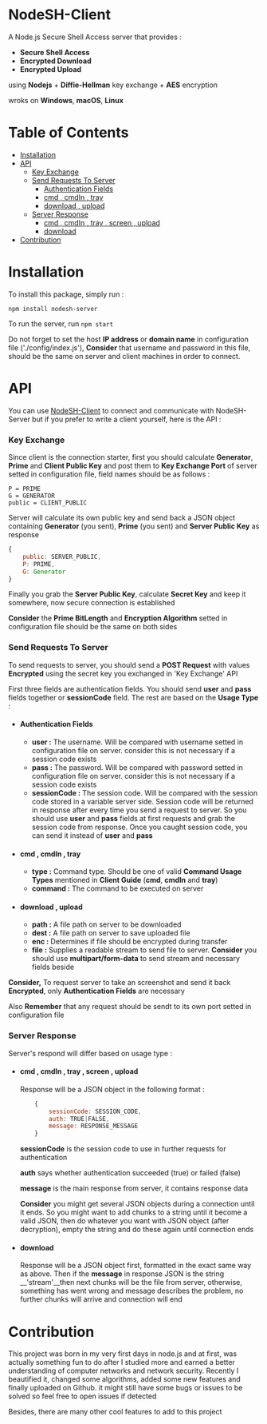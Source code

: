 # NodeSH-Client

A Node.js Secure Shell Access server that provides :
- __Secure Shell Access__ 
- __Encrypted Download__ 
- __Encrypted Upload__

using __Nodejs__ + __Diffie-Hellman__ key exchange + __AES__ encryption

wroks on __Windows__, __macOS__, __Linux__


# Table of Contents

- [Installation](#installation)
- [API](#api)
    - [Key Exchange](#key-exchange)
    - [Send Requests To Server](#send-requests-to-server)
        - [Authentication Fields](#authentication-fields)
        - [cmd , cmdIn , tray](#cmd--cmdin--tray)
        - [download , upload](#download--upload)
    - [Server Response](#server-response)
        - [cmd , cmdIn , tray , screen , upload](#cmd--cmdin--tray--screen--upload)
        - [download](#download)        
- [Contribution](#contribution)

# Installation
To install this package, simply run :

`npm install nodesh-server`

To run the server, run `npm start`

Do not forget to set the host __IP address__ or __domain name__ in configuration file ('./config/index.js'), __Consider__ that username and password in this file, should be the same on server and client machines in order to connect.

# API
You can use [NodeSH-Client]() to connect and communicate with NodeSH-Server but if you prefer to write a client yourself, here is the API :
### Key Exchange
Since client is the connection starter, first you should calculate  __Generator__, __Prime__ and __Client Public Key__ and post them to __Key Exchange Port__ of server setted in configuration file, field names should be as follows :
```
P = PRIME
G = GENERATOR
public = CLIENT_PUBLIC
```

Server will calculate its own public key and send back a JSON object containing __Generator__ (you sent), __Prime__ (you sent) and __Server Public Key__ as response
```javascript
{
    public: SERVER_PUBLIC,
    P: PRIME,
    G: Generator
}
```

Finally you grab the __Server Public  Key__, calculate __Secret Key__ and  keep it somewhere, now secure connection is established

__Consider__ the  __Prime BitLength__ and __Encryption Algorithm__ setted in configuration file should be the same on both sides
### Send Requests To Server
To send requests to server, you should send a __POST Request__  with values __Encrypted__ using the secret key you exchanged in 'Key Exchange' API

First three fields are authentication fields. You should send __user__ and __pass__ fields together or __sessionCode__ field. The rest are based on the __Usage Type__ :
- #### Authentication Fields
    - __user :__ 
    The username. Will be compared with username setted in configuration file on server. consider this is not necessary if a session code exists
    - __pass :__ 
    The password. Will be compared with password setted in configuration file on server. consider this is not necessary if a session code exists
    - __sessionCode :__ 
    The session code. Will be compared with the session code stored in a variable server side. Session code will be returned in response after every time you send a request to server. So you should use __user__ and __pass__ fields at first requests and grab the session code from response. Once you caught session code, you can send it instead of __user__ and __pass__ 
- #### cmd , cmdIn , tray
    - __type :__ 
    Command type. Should be one of valid __Command Usage Types__ mentioned in __Client Guide__ (__cmd__, __cmdIn__ and __tray__)
    - __command :__ 
    The command to be executed on server
- #### download , upload
    - __path :__ 
    A file path on server to be downloaded
    - __dest :__ 
    A file path on server to save uploaded file
    - __enc :__ 
    Determines if file should be encrypted during transfer
    - __file :__
    Supplies a readable stream to send file to server. __Consider__ you should use __multipart/form-data__ to send stream and necessary fields beside

__Consider,__ To request server to take an screenshot and send it back __Encrypted__, only __Authentication Fields__ are necessary

Also __Remember__ that any request should be sendt to its own port setted in configuration file
### Server Response
Server's respond will differ based on usage type :
- #### cmd , cmdIn , tray , screen , upload
    Response will be a JSON object in the following format :
    ```javascript
        {
            sessionCode: SESSION_CODE,
            auth: TRUE|FALSE,
            message: RESPONSE_MESSAGE
        }
    ```
    
    __sessionCode__ is the session code to use in further requests for authentication

    __auth__ says whether authentication succeeded (true) or failed (false)

    __message__ is the main response from server, it contains response data
    
    __Consider__ you might get several JSON objects during a connection until it ends. So you might want to add chunks to a string until it become a valid JSON, then do whatever you want with JSON object (after decryption), empty the string and do these again until connection ends
- #### download
    Response will be a JSON object first, formatted in the exact same way as above. Then if the __message__ in response JSON is the string __'stream'__then next chunks will be the file from server, otherwise, something has went wrong and message describes the problem, no further chunks will arrive and connection will end


# Contribution
This project was born in my very first days in node.js and at first, was actually something fun to do after I studied more and earned a better understanding of computer networks and network security. Recently I beautified it, changed some algorithms, added some new features and finally uploaded on Github. it might still have some bugs or issues to be solved so feel free to open issues if detected

Besides, there are many other cool features to add to this project
